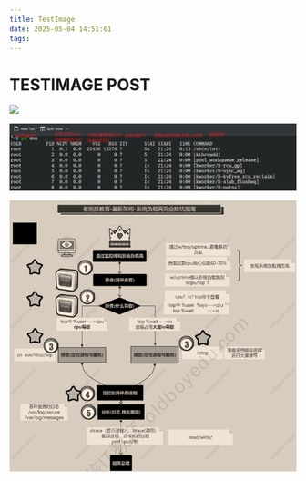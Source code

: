 ```yaml
---
title: TestImage
date: 2025-05-04 14:51:01
tags:
---
```

# TESTIMAGE POST
![](ps.png)

![](TestImage/ps.png)

![image-20250428010231121](../images/TestImage/image-20250428010231121.png)
